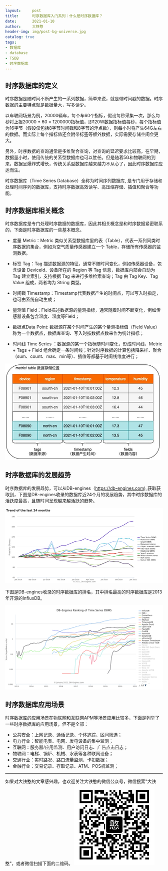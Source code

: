 ```yaml
---
layout:     post
title:      时序数据库入门系列：什么是时序数据库？
date:       2021-01-10
author:     大铁憨
header-img: img/post-bg-universe.jpg
catalog: true
tags:
- 数据库
- database
- TSDB
- 时序数据库
---
```


## 时序数据库的定义

时序数据是随时间不断产生的一系列数据，简单来说，就是带时间戳的数据。时序数据的主要特点就是数据量大，写多读少。

以车联网场景为例，20000辆车，每个车60个指标，假设每秒采集一次，那么每秒将上报20000 * 60 = 1200000指标值，即120W数据指标值每秒，每个指标值为16字节（假设仅包括8字节时间戳和8字节的浮点数），则每小时将产生64G左右的数据。而实际上每个指标值还会附带标签等额外数据，实际需要存储空间会更大。

另外，时序数据的查询通常是多维聚合查询，对查询的延迟要求比较高。在早期，数据量小时，使用传统的关系型数据库也可以胜任。但是随着5G和物联网的到来，数据呈爆炸式增长，传统关系型数据库越来越力不从心了，因此时序数据库应运而生。

时序数据库（Time Series Database）全称为时间序列数据库,  是专门用于存储和处理时间序列的数据库，支持时序数据高效读写、高压缩存储、插值和聚合等功能。

## 时序数据库相关概念

时序数据库是专门处理时序数据的数据库，因此其相关概念是和时序数据紧密联系的，下面是时序数据库的一些基本概念。

* 度量 Metric：Metric 类似关系型数据库里的表（Table），代表一系列同类时序数据的集合，例如为空气质量传感器建立一个 Table，存储所有传感器的监测数据。

* 标签 Tag：Tag 描述数据源的特征，通常不随时间变化，例如传感器设备，包含设备 DeviceId、设备所在的 Region 等 Tag 信息，数据库内部会自动为 Tag 建立索引，支持根据 Tag 来进行多维检索查询；Tag 由 Tag Key、Tag Value 组成，两者均为 String 类型。
* 时间戳 Timestamp：Timestamp代表数据产生的时间点，可以写入时指定，也可由系统自动生成；
* 量测值 Field：Field描述数据源的量测指标，通常随着时间不断变化，例如传感器设备包含温度、湿度等Field；
* 数据点Data Point:  数据源在某个时间产生的某个量测指标值（Field Value）称为一个数据点，数据库查询、写入时按数据点数来作为统计指标；
* 时间线 Time Series ：数据源的某一个指标随时间变化，形成时间线，Metric + Tags + Field 组合确定一条时间线；针对时序数据的计算包括降采样、聚合（sum、count、max、min等）、插值等都基于时间线维度进行；

![](/img/timeseries_basic_concepts.jpg)



## 时序数据库的发展趋势

时序数据库的发展趋势，可以从DB-engines（https://db-engines.com)_获取获取到，下图是DB-engines收录的数据库近24个月的发展趋势，其中时序数据库的活跃度最高，且随时间呈现越来越活跃的趋势。

![](/img/timeseries_ranking2.png)

下图是DB-engines收录的时序数据库的排名，其中排名最高的时序数据库是2013年开源的InfluxDB。

![dbengines_ranking_of_timeseries](/img/dbengines_ranking_of_timeseries.png)

## 时序数据库应用场景

时序数据库的应用场景在物联网和互联网APM等场景应用比较多，下面是列举了一些时序数据库的应用场景，但不是全部：

* 公共安全：上网记录、通话记录、个体追踪、区间筛选；
* 电力行业：智能电表、电网、发电设备的集中监测；
* 互联网：服务器/应用监测、用户访问日志、广告点击日志；
* 物联网：电梯、锅炉、机械、水表等各种联网设备；
* 交通行业：实时路况、路口流量监测、卡扣数据；
* 金融行业：交易记录、存取记录、ATM、POS机监测；

------------------
如果对大铁憨的文章感兴趣，也欢迎关注大铁憨的微信公众号，微信搜索"大铁憨"，或者微信扫描下面的二维码。
![大铁憨](/img/qrcode_for_gh_datiehanhan.jpg)